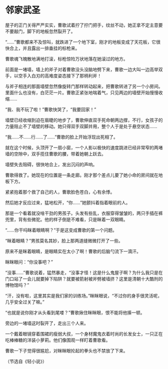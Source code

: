 # 邻家武圣

屋子的正门关得严严实实，曹歌试着拧了拧门把手，纹丝不动，她正拿不定主意要不要敲门，脚下的地板忽然裂开了。 

“……”曹歌都来不及惊叫，就跌进了一个地下室，刚才的地板变成了天花板，它很快合上，并且露出一排垂挂的标枪来。 

曹歌魂飞魄散地满地打滚，标枪惊险万状地落在她滚过的地方。 

前面是一堵墙，墙上的斧子对着曹歌没头没脑地劈下来，曹歌一边大叫一边高举双手，以空手入白刃的高难度姿态接下了那柄利斧！ 

与斧子相连的那面墙壁忽然像旋转门那样转动起来，把曹歌转进了另一个小房间。里面什么也没有，白茫茫一片。曹歌正紧张地喘着气，只见两边的墙壁开始慢慢收缩…… 

“我、我不玩了啦！”曹歌快哭了，“我要回家！” 

墙壁已经收缩到迫在眉睫的地步了，曹歌伸直双手死命朝两边撑，不行，女孩子的力量阻止不了墙壁的移动。她只得双手双脚并用，整个人于是处于悬空状态…… 

“我……不……行……了……”曹歌的脸上开始浮现出死相了。 

就在这个时候，头顶开了一扇小窗，一个人影以极快的速度跳进已经非常窄的两堵墙的空隙中，双手揽住曹歌的腰，带着她朝上跃去。 

墙壁失去阻碍，很快地合上，发出沉闷的声响。 

曹歌得救了。她现在的位置是一条走廊。刚才那个差点儿要了她小命的房间就在地板下方。 

紧紧抱着那个救了自己的人，曹歌脸色苍白，心有余悸。 

然后她才反应过来，猛地松开，“你……”她颤抖着指着眼前的人。 

那是一个看着就没啥干劲的男孩子。头发有些乱，衣服穿得皱皱的，两只手插在裤兜里，背有些微驼。他的样子倒是不难看，只是眯着一双眼睛。 

“……你干吗眯着眼睛啊？”于是这变成曹歌的第一个问题。 

“眯着眼睛？”男孩莫名其妙，脸上那两道缝微微打开了一些。 

原来不是眯着眼睛，是眼睛实在太小了啊！曹歌的后脑勺流下一滴汗。 

眯眯眼问：“你没事吧？” 

“没事……”曹歌说着，猛然暴走，“没事才怪！这是什么鬼屋子啊？为什么我只是在门口站了一会儿就要掉下陷阱？就要被箭射被斧劈被墙挤？这里是清朝十大酷刑的博物馆吗？” 

“汗，没有啦，这里其实是我们家的训练场。”眯眯眼说，“不过你的身手很灵活呢，几乎安全过关了嘛。” 

“也就是说你刚才从头看到尾喽？”曹歌揪住眯眯眼，恨不能将他揍一顿。 

旁边的一堵墙这时裂开了，走出三个人来。 

一个戴着眼镜穿着围裙的瘦弱大叔，一个身材魔鬼衣着时尚的长发女士，一只正在吃棒棒糖的洋装小萝莉。他们像围观一样盯着曹歌看。 

曹歌一下子觉得很尴尬，对眯眯眼抡起的拳头也不禁放了下来。 

（节选自《轻小说》）